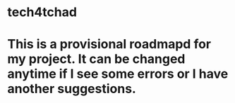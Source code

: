 # tech4tchad
# This is a provisional roadmapd for my project. It can be changed anytime if I see some errors or I have another suggestions.
